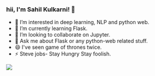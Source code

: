 



### hii, I'm Sahil Kulkarni! 👋

- 👀 I’m interested in deep learning, NLP and python web. 
- 🌱 I’m currently learning Flask.
- 💞️ I’m looking to collaborate on Jupyter.
- 💬 Ask me about Flask or any python-web related stuff.
- 😄 I've seen game of thrones twice.
- ⚡ Steve jobs- Stay Hungry Stay foolish.

<img src="https://github-readme-stats.vercel.app/api?username=SahilKulkarni08&&show_icons=true&title_color=ffffff&icon_color=bb2acf&text_color=daf7dc&bg_color=151515">

<!---
SahilKulkarni08/SahilKulkarni08 is a ✨ special ✨ repository because its `README.md` (this file) appears on your GitHub profile.
You can click the Preview link to take a look at your changes.
--->

